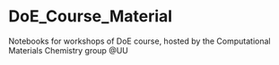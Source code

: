 # DoE_Course_Material
Notebooks for workshops of DoE course, hosted by the Computational Materials Chemistry group @UU
